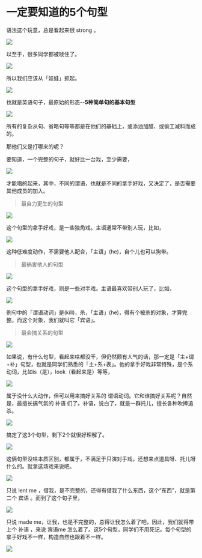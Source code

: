 # 一定要知道的5个句型

语法这个玩意，总是看起来很 strong 。

<img src="/giant/1.png">

以至于，很多同学都被唬住了。

<img src="/giant/2.png">

所以我们应该从「娃娃」抓起。

<img src="/giant/3.png">

也就是英语句子，最原始的形态--**5种简单句的基本句型**

<img src="/giant/4.png">

所有的复杂从句、省略句等等都是在他们的基础上，或添油加醋、或偷工减料而成的。

那他们又是打哪来的呢？

要知道，一个完整的句子，就好比一台戏，至少需要，

<img src="/giant/5.png">

才能唱的起来，其中，不同的谓语，也就是不同的拿手好戏，又决定了，是否需要其他成员的加入。

> 最自力更生的句型

<img src="/giant/6.png">

这个句型的拿手好戏，是一些独角戏。主语通常不带别人玩，比如，

<img src="/giant/7.png">

这种低难度动作，不需要他人配合，「主语」(he)，自个儿也可以狗带。

> 最祸害他人的句型

<img src="/giant/8.png">

这个句型的拿手好戏，则是一些对手戏。主语最喜欢带别人玩了，比如，

<img src="/giant/9.png">

例句中的「谓语动词」是(kill)，杀，「主语」(he)，得有个被杀的对象，才算完整。而这个对象，我们就叫它「宾语」。

> 最会搞关系的句型

<img src="/giant/10.png">

如果说，有什么句型，看起来啥都没干，但仍然颇有人气的话，那一定是「主+谓+补」句型，也就是同学们熟悉的「主+系+表」。他的拿手好戏非常特殊，是个系动词，比如is（是），look（看起来是）等等，

<img src="/giant/11.png">

属于没什么大动作，但可以用来搞好关系的 谓语动词。它和谁搞好关系呢？自然是，最擅长搞气氛的 补语 们了。补语，说白了，就是一群托儿，擅长各种吹捧追杀。

<img src="/giant/12.png">

搞定了这3个句型，剩下2个就很好理解了。

<img src="/giant/13.png">

这俩句型没啥本质区别，都属于，不满足于只演对手戏，还想来点道具呀、托儿呀什么的。就拿这场戏来说吧。

<img src="/giant/14.png">

只说 lent me ，借我，是不完整的，还得有借我了什么东西，这个“东西”，就是第二个 宾语 。而到了这个句子里，

<img src="/giant/15.png">

只说 made me，让我，也是不完整的，总得让我怎么着了吧，因此，我们就得带上个 补语 ，来说 宾语me 怎么着了。这5个句型，同学们不用死记。每个句型的拿手好戏不一样，构造自然也跟着不一样。

<img src="/giant/16.png">